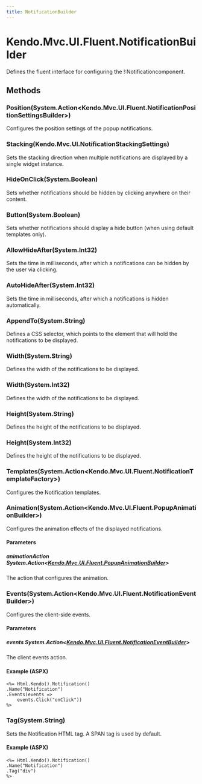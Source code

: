 ```yaml
---
title: NotificationBuilder
---
```


# Kendo.Mvc.UI.Fluent.NotificationBuilder
Defines the fluent interface for configuring the !:Notification<T>component.




## Methods


### Position(System.Action\<Kendo.Mvc.UI.Fluent.NotificationPositionSettingsBuilder\>)
Configures the position settings of the popup notifications.





### Stacking(Kendo.Mvc.UI.NotificationStackingSettings)
Sets the stacking direction when multiple notifications are displayed by a single widget instance.





### HideOnClick(System.Boolean)
Sets whether notifications should be hidden by clicking anywhere on their content.





### Button(System.Boolean)
Sets whether notifications should display a hide button (when using default templates only).





### AllowHideAfter(System.Int32)
Sets the time in milliseconds, after which a notifications can be hidden by the user via clicking.





### AutoHideAfter(System.Int32)
Sets the time in milliseconds, after which a notifications is hidden automatically.





### AppendTo(System.String)
Defines a CSS selector, which points to the element that will hold the notifications to be displayed.





### Width(System.String)
Defines the width of the notifications to be displayed.





### Width(System.Int32)
Defines the width of the notifications to be displayed.





### Height(System.String)
Defines the height of the notifications to be displayed.





### Height(System.Int32)
Defines the height of the notifications to be displayed.





### Templates(System.Action\<Kendo.Mvc.UI.Fluent.NotificationTemplateFactory\>)
Configures the Notification templates.





### Animation(System.Action\<Kendo.Mvc.UI.Fluent.PopupAnimationBuilder\>)
Configures the animation effects of the displayed notifications.


#### Parameters

##### animationAction System.Action<[Kendo.Mvc.UI.Fluent.PopupAnimationBuilder](/api/aspnet-mvc/Kendo.Mvc.UI.Fluent/PopupAnimationBuilder)>
The action that configures the animation.





### Events(System.Action\<Kendo.Mvc.UI.Fluent.NotificationEventBuilder\>)
Configures the client-side events.


#### Parameters

##### events System.Action<[Kendo.Mvc.UI.Fluent.NotificationEventBuilder](/api/aspnet-mvc/Kendo.Mvc.UI.Fluent/NotificationEventBuilder)>
The client events action.




#### Example (ASPX)
    <%= Html.Kendo().Notification()
    .Name("Notification")
    .Events(events =>
        events.Click("onClick"))
    %>


### Tag(System.String)
Sets the Notification HTML tag. A SPAN tag is used by default.




#### Example (ASPX)
    <%= Html.Kendo().Notification()
    .Name("Notification")
    .Tag("div")
    %>



